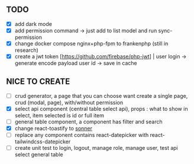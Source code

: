 ## TODO

-   [x] add dark mode
-   [x] add permission command -> just add to list model and run sync-permission
-   [x] change docker compose nginx+php-fpm to frankenphp (still in research)
-   [x] create a jwt token [https://github.com/firebase/php-jwt] | user login -> generate encode payload user id -> save in cache

## NICE TO CREATE

-   [ ] crud generator, a page that you can choose want create a single page, crud (modal, page), with/without permission
-   [x] select api component (central table select api), props : what to show in select, item selected is id or full item
-   [ ] general table component, a component has filter and search
-   [x] change react-toastify to [sonner](https://github.com/emilkowalski/sonner)
-   [ ] replace any component contains react-datepicker with react-tailwindcss-datepicker
-   [ ] create unit test to login, logout, manage role, manage user, test api select general table
